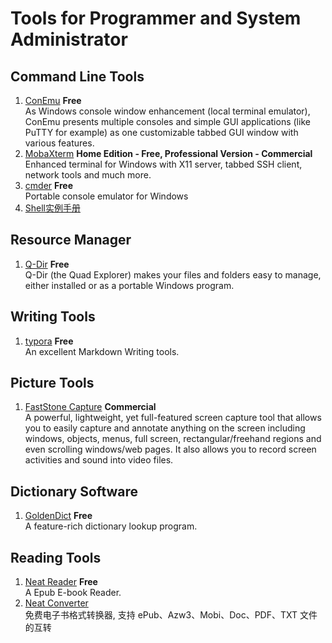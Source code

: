 # Tools for Programmer and System Administrator

## Command Line Tools
1. [ConEmu](https://conemu.github.io/)  **Free**  
As Windows console window enhancement (local terminal emulator), ConEmu presents multiple consoles and simple GUI applications (like PuTTY for example) as one customizable tabbed GUI window with various features.
1. [MobaXterm](https://mobaxterm.mobatek.net/)  **Home Edition - Free, Professional Version - Commercial**    
  Enhanced terminal for Windows with X11 server, tabbed SSH client, network tools and much more.
1. [cmder](https://cmder.net/) **Free**  
  Portable console emulator for Windows
1. [Shell实例手册](https://github.com/liquanzhou/ops_doc/blob/master/shell%E5%AE%9E%E4%BE%8B%E6%89%8B%E5%86%8C.sh)

## Resource Manager
1. [Q-Dir](http://www.q-dir.com/)  **Free**   
Q-Dir (the Quad Explorer) makes your files and folders easy to manage, either installed or as a portable Windows program. 

## Writing Tools
1. [typora](https://typora.io/)  **Free**  
An excellent Markdown Writing tools.

## Picture Tools
1. [FastStone Capture](http://www.faststone.org/FSCaptureDetail.htm)  **Commercial**  
A powerful, lightweight, yet full-featured screen capture tool that allows you to easily capture and annotate anything on the screen including windows, objects, menus, full screen, rectangular/freehand regions and even scrolling windows/web pages. It also allows you to record screen activities and sound into video files.

## Dictionary Software
1. [GoldenDict](http://goldendict.org/)  **Free**  
A feature-rich dictionary lookup program.

## Reading Tools
1. [Neat Reader](https://www.neat-reader.cn/)  **Free**  
A Epub E-book Reader.
1. [Neat Converter](https://www.neat-reader.cn/downloads/converter)  
免费电子书格式转换器, 支持 ePub、Azw3、Mobi、Doc、PDF、TXT 文件的互转

